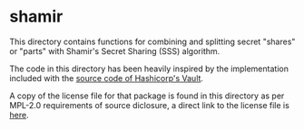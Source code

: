 # shamir

This directory contains functions for combining and splitting secret "shares" or "parts" with Shamir's Secret Sharing (SSS) algorithm.

The code in this directory has been heavily inspired by the implementation included with the [source code of Hashicorp's Vault](https://github.com/hashicorp/vault).

A copy of the license file for that package is found in this directory as per MPL-2.0 requirements of source diclosure, a direct link to the license file is [here](https://github.com/hashicorp/vault/blob/main/LICENSE).
